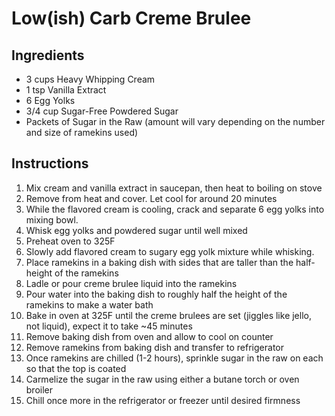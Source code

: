 # Low(ish) Carb Creme Brulee

## Ingredients
* 3 cups Heavy Whipping Cream
* 1 tsp Vanilla Extract
* 6 Egg Yolks
* 3/4 cup Sugar-Free Powdered Sugar
* Packets of Sugar in the Raw (amount will vary depending on the number and size of ramekins used)

## Instructions
1. Mix cream and vanilla extract in saucepan, then heat to boiling on stove
2. Remove from heat and cover. Let cool for around 20 minutes
3. While the flavored cream is cooling, crack and separate 6 egg yolks into mixing bowl.
4. Whisk egg yolks and powdered sugar until well mixed
5. Preheat oven to 325F
6. Slowly add flavored cream to sugary egg yolk mixture while whisking. 
7. Place ramekins in a baking dish with sides that are taller than the half-height of the ramekins
8. Ladle or pour creme brulee liquid into the ramekins
9. Pour water into the baking dish to roughly half the height of the ramekins to make a water bath
10. Bake in oven at 325F until the creme brulees are set (jiggles like jello, not liquid), expect it to take ~45 minutes
11. Remove baking dish from oven and allow to cool on counter
12. Remove ramekins from baking dish and transfer to refrigerator
13. Once ramekins are chilled (1-2 hours), sprinkle sugar in the raw on each so that the top is coated
14. Carmelize the sugar in the raw using either a butane torch or oven broiler
15. Chill once more in the refrigerator or freezer until desired firmness
